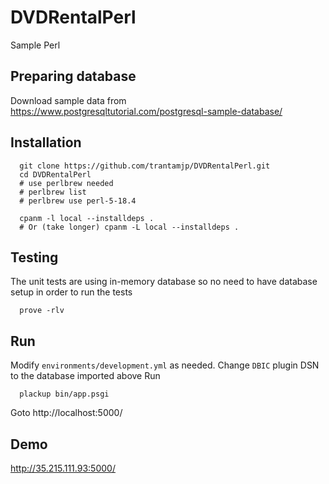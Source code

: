 # DVDRentalPerl

Sample Perl

## Preparing database

Download sample data from https://www.postgresqltutorial.com/postgresql-sample-database/

## Installation

```
  git clone https://github.com/trantamjp/DVDRentalPerl.git
  cd DVDRentalPerl
  # use perlbrew needed
  # perlbrew list
  # perlbrew use perl-5-18.4
  
  cpanm -l local --installdeps .
  # Or (take longer) cpanm -L local --installdeps .
```

## Testing

  The unit tests are using in-memory database so no need to have database setup in order to run the tests
```
  prove -rlv
```

## Run

  Modify `environments/development.yml` as needed.
  Change `DBIC` plugin DSN to the database imported above
  Run
```
  plackup bin/app.psgi
```
Goto http://localhost:5000/

## Demo

<a href="http://35.215.111.93:5000/" target="_blank">http://35.215.111.93:5000/</a>
